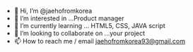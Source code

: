 - 👋 Hi, I’m @jaehofromkorea
- 👀 I’m interested in ...Product manager
- 🌱 I’m currently learning ... HTML5, CSS, JAVA script
- 💞️ I’m looking to collaborate on ...your project
- 📫 How to reach me / email jaehofromkorea93@gmail.com

<!---
jaehofromkorea/jaehofromkorea is a ✨ special ✨ repository because its `README.md` (this file) appears on your GitHub profile.
You can click the Preview link to take a look at your changes.
--->
